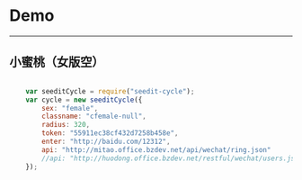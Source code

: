 # Demo

---

## 小蜜桃（女版空）
<script type="text/javascript" src="http://scdn.bozhong.com/source/common/js/jquery.min.js"></script>
````javascript

    var seeditCycle = require("seedit-cycle");
    var cycle = new seeditCycle({
        sex: "female",
        classname: "cfemale-null",
        radius: 320,
        token: "55911ec38cf432d7258b458e",
        enter: "http://baidu.com/12312",
        api: "http://mitao.office.bzdev.net/api/wechat/ring.json"
        //api: "http://huodong.office.bzdev.net/restful/wechat/users.json"
    });


````
<div class="cfemale-null"></div>